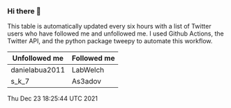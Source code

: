 ### Hi there 👋

This table is automatically updated every six hours with a list of Twitter users who have followed me and unfollowed me. I used Github Actions, the Twitter API, and the python package tweepy to automate this workflow.

| Unfollowed me |  Followed me |
| --- | --- |
|danielabua2011|LabWelch|
|s_k_7|As3adov|
Thu Dec 23 18:25:44 UTC 2021

